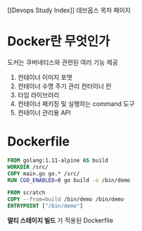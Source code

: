 ```toc
```

[[Devops Study Index]]
데브옵스 목차 페이지

# Docker란 무엇인가
도커는 쿠버네티스와 관련된 여러 기능 제공
1. 컨테이너 이미지 포맷
2. 컨테이너 수명 주기 관리 컨터이너 런
3. 타임 라이브러리
4. 컨테이너 패키징 및 실행하는 command 도구
5. 컨테이너 관리용 API

# Dockerfile
``` Dockerfile
FROM golang:1.11-alpine AS build
WORKDIR /src/
COPY main.go go.* /src/
RUN CGO_ENABLED=0 go build -o /bin/demo

FROM scratch
COPY --from=build /bin/demo /bin/demo
ENTRYPOINT ["/bin/demo"]
```

**멀티 스테이지 빌드** 가 적용된 Dockerfile
